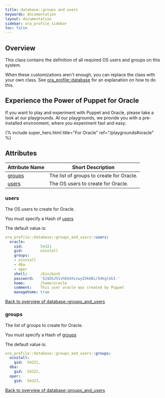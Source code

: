 ```yaml
---
title: database::groups and users
keywords: documentation
layout: documentation
sidebar: ora_profile_sidebar
toc: false
---
```

## Overview

This class contains the definition of all required OS users and groups on this system.

When these customizations aren't enough, you can replace the class with your own class. See [ora_profile::database](./database.html) for an explanation on how to do this.





## Experience the Power of Puppet for Oracle

If you want to play and experiment with Puppet and Oracle, please take a look at our playgrounds. At our playgrounds, we provide you with a pre-installed environment, where you experiment fast and easy.

{% include super_hero.html title="For Oracle" ref="/playgrounds#oracle" %}


## Attributes



Attribute Name                               | Short Description                        |
-------------------------------------------- | ---------------------------------------- |
[groups](#database::groups_and_users_groups) | The list of groups to create for Oracle. |
[users](#database::groups_and_users_users)   | The OS users to create for Oracle.       |




### users<a name='database::groups_and_users_users'>

The OS users to create for Oracle.

You must specify a Hash of [users](https://puppet.com/docs/puppet/6/types/user.html)

The default value is:

```yaml
ora_profile::database::groups_and_users::users:
  oracle:
    uid:        54321
    gid:        oinstall
    groups:
    - oinstall
    - dba
    - oper
    shell:      /bin/bash
    password:   '$1$DSJ51vh6$4XzzwyIOk6Bi/54kglGk3.'
    home:       /home/oracle
    comment:    This user oracle was created by Puppet
    managehome: true
```

[Back to overview of database::groups_and_users](#attributes)

### groups<a name='database::groups_and_users_groups'>

The list of groups to create for Oracle.

You must specify a Hash of [groups](https://puppet.com/docs/puppet/6/types/group.html)

The default value is:

```yaml
ora_profile::database::groups_and_users::groups:
  oinstall:
    gid:  54321,
  dba:
    gid:  54322,
  oper:
    gid:  54323,

```


[Back to overview of database::groups_and_users](#attributes)
